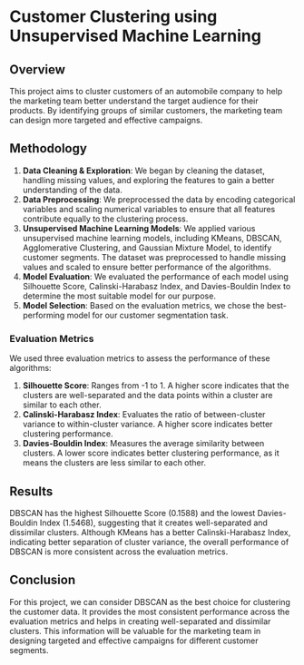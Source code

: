 # Customer Clustering using Unsupervised Machine Learning

## Overview

This project aims to cluster customers of an automobile company to help the marketing team better understand the target audience for their products. By identifying groups of similar customers, the marketing team can design more targeted and effective campaigns.

## Methodology

1. **Data Cleaning & Exploration**: We began by cleaning the dataset, handling missing values, and exploring the features to gain a better understanding of the data.
2. **Data Preprocessing**: We preprocessed the data by encoding categorical variables and scaling numerical variables to ensure that all features contribute equally to the clustering process.
3. **Unsupervised Machine Learning Models**: We applied various unsupervised machine learning models, including KMeans, DBSCAN, Agglomerative Clustering, and Gaussian Mixture Model, to identify customer segments.  The dataset was preprocessed to handle missing values and scaled to ensure better performance of the algorithms.
4. **Model Evaluation**: We evaluated the performance of each model using Silhouette Score, Calinski-Harabasz Index, and Davies-Bouldin Index to determine the most suitable model for our purpose.
5. **Model Selection**: Based on the evaluation metrics, we chose the best-performing model for our customer segmentation task.


### Evaluation Metrics

We used three evaluation metrics to assess the performance of these algorithms:

1. **Silhouette Score**: Ranges from -1 to 1. A higher score indicates that the clusters are well-separated and the data points within a cluster are similar to each other.
2. **Calinski-Harabasz Index**: Evaluates the ratio of between-cluster variance to within-cluster variance. A higher score indicates better clustering performance.
3. **Davies-Bouldin Index**: Measures the average similarity between clusters. A lower score indicates better clustering performance, as it means the clusters are less similar to each other.

## Results

DBSCAN has the highest Silhouette Score (0.1588) and the lowest Davies-Bouldin Index (1.5468), suggesting that it creates well-separated and dissimilar clusters. Although KMeans has a better Calinski-Harabasz Index, indicating better separation of cluster variance, the overall performance of DBSCAN is more consistent across the evaluation metrics.

## Conclusion

For this project, we can consider DBSCAN as the best choice for clustering the customer data. It provides the most consistent performance across the evaluation metrics and helps in creating well-separated and dissimilar clusters. This information will be valuable for the marketing team in designing targeted and effective campaigns for different customer segments.

